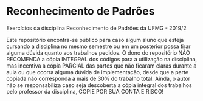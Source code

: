 # Reconhecimento de Padrões
Exercícios da disciplina Reconhecimento de Padrões da UFMG - 2019/2

Este repositório encontra-se público para caso algum aluno que esteja cursando a disciplina no mesmo semestre ou em um posterior possa tirar alguma dúvida quanto aos trabalhos pedidos. O dono do repositório NÃO RECOMENDA a cópia INTEGRAL dos códigos para a utilização na disciplina, mas incentiva a cópia PARCIAL das partes que não ficaram claras durante a aula ou que ocorra alguma dúvida de implementação, desde que a parte copiada não corresponda a mais de 30% do trabalho total. Ainda, o autor não se responsabiliza caso seja descoberta a cópia integral dos trabalhos pelo professor da disciplina, COPIE POR SUA CONTA E RISCO!
